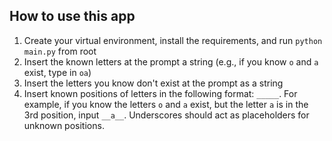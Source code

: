## How to use this app
1. Create your virtual environment, install the requirements, and run `python main.py` from root
2. Insert the known letters at the prompt a string (e.g., if you know `o` and `a` exist, type in `oa`)
3. Insert the letters you know don't exist at the prompt as a string
4. Insert known positions of letters in the following format: `_____`. For example, if you know the letters `o` and `a` exist, but the letter `a` is in the 3rd position, input `__a__`. Underscores should act as placeholders for unknown positions.

